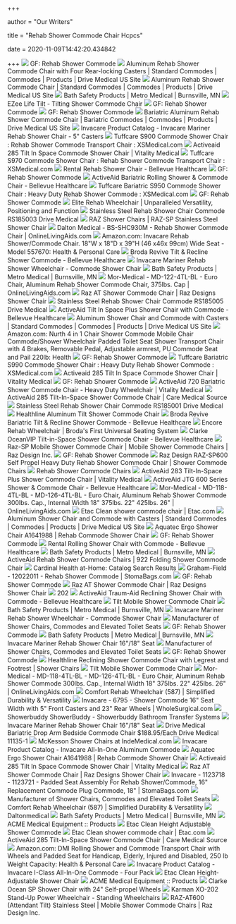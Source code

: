 +++
        
author = "Our Writers"
        
title = "Rehab Shower Commode Chair Hcpcs"
        
date = 2020-11-09T14:42:20.434842
        
+++
[ ![](https://www.grahamfield.com/nosync/productimagesV2/400/ProductImageItem900_400.jpg)](https://www.grahamfield.com/nosync/productimagesV2/400/ProductImageItem900_400.jpg) GF: Rehab Shower Commode
[ ![](https://www.drivemedical.com/medias/sys_master/images/images/hf5/h36/9303387799582/170768.jpg)](https://www.drivemedical.com/medias/sys_master/images/images/hf5/h36/9303387799582/170768.jpg) Aluminum Rehab Shower Commode Chair with Four Rear-locking Casters |  Standard Commodes | Commodes | Products | Drive Medical US Site
[ ![](https://www.drivemedical.com/medias/sys_master/images/images/h64/h60/9289655386142/170765.jpg)](https://www.drivemedical.com/medias/sys_master/images/images/h64/h60/9289655386142/170765.jpg) Aluminum Rehab Shower Commode Chair | Standard Commodes | Commodes |  Products | Drive Medical US Site
[ ![](https://96bda424cfcc34d9dd1a-0a7f10f87519dba22d2dbc6233a731e5.ssl.cf2.rackcdn.com/metromedical/6895_400/6895_400_361x361.jpg)](https://96bda424cfcc34d9dd1a-0a7f10f87519dba22d2dbc6233a731e5.ssl.cf2.rackcdn.com/metromedical/6895_400/6895_400_361x361.jpg) Bath Safety Products | Metro Medical | Burnsville, MN
[ ![](https://cdn3.volusion.com/j575u.gtsw7/v/vspfiles/photos/190-tilt-3.jpg?v-cache=1544709563)](https://cdn3.volusion.com/j575u.gtsw7/v/vspfiles/photos/190-tilt-3.jpg?v-cache=1544709563) EZee Life Tilt - Tilting Shower Commode Chair
[ ![](https://www.grahamfield.com/nosync/productimagesV2/400/ProductImageItem3899_400.jpg)](https://www.grahamfield.com/nosync/productimagesV2/400/ProductImageItem3899_400.jpg) GF: Rehab Shower Commode
[ ![](https://www.grahamfield.com/nosync/productimagesV2/400/ProductImageItem4918_400.jpg)](https://www.grahamfield.com/nosync/productimagesV2/400/ProductImageItem4918_400.jpg) GF: Rehab Shower Commode
[ ![](https://www.drivemedical.com/medias/sys_master/images/images/h16/h69/9289793962014/170770.jpg)](https://www.drivemedical.com/medias/sys_master/images/images/h16/h69/9289793962014/170770.jpg) Bariatric Aluminum Rehab Shower Commode Chair | Bariatric Commodes |  Commodes | Products | Drive Medical US Site
[ ![](http://www.invacare.com/product_files/6891_400.jpg)](http://www.invacare.com/product_files/6891_400.jpg) Invacare Product Catalog - Invacare Mariner Rehab Shower Chair - 5" Casters
[ ![](https://cdn3.volusion.com/vetqy.fercv/v/vspfiles/photos/S900-2.jpg)](https://cdn3.volusion.com/vetqy.fercv/v/vspfiles/photos/S900-2.jpg) Tuffcare S900 Commode Shower Chair : Rehab Shower Commode Transport Chair :  XSMedical.com
[ ![](https://www.vitalitymedical.com/media/extendware/ewimageopt/media/inline/24/1/285-black-964.png)](https://www.vitalitymedical.com/media/extendware/ewimageopt/media/inline/24/1/285-black-964.png) Activeaid 285 Tilt In Space Commode Shower Chair | Vitality Medical
[ ![](https://cdn3.volusion.com/vetqy.fercv/v/vspfiles/photos/S970-2.jpg)](https://cdn3.volusion.com/vetqy.fercv/v/vspfiles/photos/S970-2.jpg) Tuffcare S970 Commode Shower Chair : Rehab Shower Commode Transport Chair :  XSMedical.com
[ ![](https://bellevuehealthcare.com/wp-content/uploads/Rental_Rehab_Shower_Chair_6bbb9950-f1d6-41fc-9ecb-585710692bef_large.jpg)](https://bellevuehealthcare.com/wp-content/uploads/Rental_Rehab_Shower_Chair_6bbb9950-f1d6-41fc-9ecb-585710692bef_large.jpg) Rental Rehab Shower Chair - Bellevue Healthcare
[ ![](https://www.grahamfield.com/nosync/productimagesV2/400/ProductImageItem4919_400.jpg)](https://www.grahamfield.com/nosync/productimagesV2/400/ProductImageItem4919_400.jpg) GF: Rehab Shower Commode
[ ![](https://bellevuehealthcare.com/wp-content/uploads/720-22_large.jpg)](https://bellevuehealthcare.com/wp-content/uploads/720-22_large.jpg) ActiveAid Bariatric Rolling Shower & Commode Chair - Bellevue Healthcare
[ ![](https://cdn3.volusion.com/vetqy.fercv/v/vspfiles/photos/S950-2.jpg)](https://cdn3.volusion.com/vetqy.fercv/v/vspfiles/photos/S950-2.jpg) Tuffcare Bariatric S950 Commode Shower Chair : Heavy Duty Rehab Shower  Commode : XSMedical.com
[ ![](https://i.ytimg.com/vi/eCYAPCL66io/maxresdefault.jpg)](https://i.ytimg.com/vi/eCYAPCL66io/maxresdefault.jpg) GF: Rehab Shower Commode
[ ![](https://brodaseating.com/wp-content/uploads/2018/01/Elite-Tilt-Semi-Recliner.jpg)](https://brodaseating.com/wp-content/uploads/2018/01/Elite-Tilt-Semi-Recliner.jpg) Elite Rehab Wheelchair | Unparalleled Versatility, Positioning and Function
[ ![](https://sep.yimg.com/ay/yhst-89639455540194/stainless-steel-rehab-shower-chair-commode-rs185003-drive-medical-2.gif)](https://sep.yimg.com/ay/yhst-89639455540194/stainless-steel-rehab-shower-chair-commode-rs185003-drive-medical-2.gif) Stainless Steel Rehab Shower Chair Commode RS185003 Drive Medical
[ ![](https://cdn3.volusion.com/genbj.jgcuf/v/vspfiles/photos/RAZ-Z200-2.jpg?v-cache=1555334680)](https://cdn3.volusion.com/genbj.jgcuf/v/vspfiles/photos/RAZ-Z200-2.jpg?v-cache=1555334680) RAZ Shower Chairs | RAZ-SP Stainless Steel Shower Chair
[ ![](https://onlinelivingaids.b-cdn.net/pub/media/catalog/product/cache/43920d5d338139b8cdc055c2d193d332/d/a/dalton-medical-bs-shc930m.jpg)](https://onlinelivingaids.b-cdn.net/pub/media/catalog/product/cache/43920d5d338139b8cdc055c2d193d332/d/a/dalton-medical-bs-shc930m.jpg) Dalton Medical - BS-SHC930M - Rehab Shower Commode Chair |  OnlineLivingAids.com
[ ![](https://m.media-amazon.com/images/I/41A2BcSKLyL._AC_UL320_.jpg)](https://m.media-amazon.com/images/I/41A2BcSKLyL._AC_UL320_.jpg) Amazon.com: Invacare Rehab Shower/Commode Chair. 18"W x 18"D x 39"H (46  x46x 99cm) Wide Seat - Model 557670: Health & Personal Care
[ ![](https://bellevuehealthcare.com/wp-content/uploads/cs385.jpg)](https://bellevuehealthcare.com/wp-content/uploads/cs385.jpg) Broda Revive Tilt & Recline Shower Commode - Bellevue Healthcare
[ ![](https://cdn3.volusion.com/j575u.gtsw7/v/vspfiles/photos/Mariner_6895-2.jpg?v-cache=1544633727)](https://cdn3.volusion.com/j575u.gtsw7/v/vspfiles/photos/Mariner_6895-2.jpg?v-cache=1544633727) Invacare Mariner Rehab Shower Wheelchair - Commode Shower Chair
[ ![](https://96bda424cfcc34d9dd1a-0a7f10f87519dba22d2dbc6233a731e5.ssl.cf2.rackcdn.com/metromedical/cat-clear/cat-clear_361x336.png)](https://96bda424cfcc34d9dd1a-0a7f10f87519dba22d2dbc6233a731e5.ssl.cf2.rackcdn.com/metromedical/cat-clear/cat-clear_361x336.png) Bath Safety Products | Metro Medical | Burnsville, MN
[ ![](https://onlinelivingaids.b-cdn.net/pub/media/catalog/product/cache/43920d5d338139b8cdc055c2d193d332/m/o/mor-medical-md-122-4tl-bl.jpg)](https://onlinelivingaids.b-cdn.net/pub/media/catalog/product/cache/43920d5d338139b8cdc055c2d193d332/m/o/mor-medical-md-122-4tl-bl.jpg) Mor-Medical - MD-122-4TL-BL - Euro Chair, Aluminum Rehab Shower Commode  Chair, 375lbs. Cap | OnlineLivingAids.com
[ ![](https://www.medicaleshop.com/img/product/RDZ300S_image-0.jpg?fcts=20201026055517)](https://www.medicaleshop.com/img/product/RDZ300S_image-0.jpg?fcts=20201026055517) Raz AT Shower Commode Chair | Raz Designs Shower Chair
[ ![](https://sep.yimg.com/ay/yhst-89639455540194/stainless-steel-rehab-shower-chair-commode-rs185005-drive-medical-2.gif)](https://sep.yimg.com/ay/yhst-89639455540194/stainless-steel-rehab-shower-chair-commode-rs185005-drive-medical-2.gif) Stainless Steel Rehab Shower Chair Commode RS185005 Drive Medical
[ ![](https://bellevuehealthcare.com/wp-content/uploads/282.jpg)](https://bellevuehealthcare.com/wp-content/uploads/282.jpg) ActiveAid Tilt In Space Plus Shower Chair with Commode - Bellevue Healthcare
[ ![](https://www.drivemedical.com/medias/sys_master/images/images/h59/h40/9290392731678/170691.jpg)](https://www.drivemedical.com/medias/sys_master/images/images/h59/h40/9290392731678/170691.jpg) Aluminum Shower Chair and Commode with Casters | Standard Commodes |  Commodes | Products | Drive Medical US Site
[ ![](https://images-na.ssl-images-amazon.com/images/I/618pFylNpyL._AC_SL1001_.jpg)](https://images-na.ssl-images-amazon.com/images/I/618pFylNpyL._AC_SL1001_.jpg) Amazon.com: Nurth 4 in 1 Chair Shower Commode Mobile Chair Commode/Shower  Wheelchair Padded Toilet Seat Shower Transport Chair with 4 Brakes,  Removable Pedal, Adjustable armrest, PU Commode Seat and Pail 220lb: Health
[ ![](https://www.grahamfield.com/nosync/productimagesV2/400/ProductImageItem4335_400.jpg)](https://www.grahamfield.com/nosync/productimagesV2/400/ProductImageItem4335_400.jpg) GF: Rehab Shower Commode
[ ![](https://cdn3.volusion.com/vetqy.fercv/v/vspfiles/photos/S990-2.jpg)](https://cdn3.volusion.com/vetqy.fercv/v/vspfiles/photos/S990-2.jpg) Tuffcare Bariatric S990 Commode Shower Chair : Heavy Duty Rehab Shower  Commode : XSMedical.com
[ ![](https://www.vitalitymedical.com/media/extendware/ewimageopt/media/inline/cf/9/285-white-tilt-a9f.png)](https://www.vitalitymedical.com/media/extendware/ewimageopt/media/inline/cf/9/285-white-tilt-a9f.png) Activeaid 285 Tilt In Space Commode Shower Chair | Vitality Medical
[ ![](https://www.grahamfield.com/nosync/productimagesV2/400/ProductImageItem4921_400.jpg)](https://www.grahamfield.com/nosync/productimagesV2/400/ProductImageItem4921_400.jpg) GF: Rehab Shower Commode
[ ![](https://www.vitalitymedical.com/media/extendware/ewimageopt/media/inline/c9/3/activeaid-720-white-1cd.png)](https://www.vitalitymedical.com/media/extendware/ewimageopt/media/inline/c9/3/activeaid-720-white-1cd.png) ActiveAid 720 Bariatric Shower Commode Chair - Heavy Duty Wheelchair |  Vitality Medical
[ ![](https://cdn11.bigcommerce.com/s-7h5m8zy4h7/images/stencil/1280x1280/products/1838/8568/285__22975.1574272272.jpg?c=2)](https://cdn11.bigcommerce.com/s-7h5m8zy4h7/images/stencil/1280x1280/products/1838/8568/285__22975.1574272272.jpg?c=2) ActiveAid 285 Tilt-In-Space Shower Commode Chair | Care Medical Source
[ ![](https://sep.yimg.com/ay/yhst-89639455540194/stainless-steel-rehab-shower-chair-commode-rs185001-drive-medical-2.gif)](https://sep.yimg.com/ay/yhst-89639455540194/stainless-steel-rehab-shower-chair-commode-rs185001-drive-medical-2.gif) Stainless Steel Rehab Shower Chair Commode RS185001 Drive Medical
[ ![](https://mass-media.s3.us-west-1.amazonaws.com/137c631fe2234829a931b9183e4280a7/md/healthline-aluminum-tilt-shower-commode-chair-1.jpg)](https://mass-media.s3.us-west-1.amazonaws.com/137c631fe2234829a931b9183e4280a7/md/healthline-aluminum-tilt-shower-commode-chair-1.jpg) Healthline Aluminum Tilt Shower Commode Chair
[ ![](https://bellevuehealthcare.com/wp-content/uploads/BariCommode.jpg)](https://bellevuehealthcare.com/wp-content/uploads/BariCommode.jpg) Broda Revive Bariatric Tilt & Recline Shower Commode - Bellevue Healthcare
[ ![](https://brodaseating.com/wp-content/uploads/2020/02/IMG_2686-scaled.jpg)](https://brodaseating.com/wp-content/uploads/2020/02/IMG_2686-scaled.jpg) Encore Rehab Wheelchair | Broda's First Universal Seating System
[ ![](https://bellevuehealthcare.com/wp-content/uploads/OceanVIP.jpg)](https://bellevuehealthcare.com/wp-content/uploads/OceanVIP.jpg) Clarke OceanVIP Tilt-in-Space Shower Commode Chair - Bellevue Healthcare
[ ![](https://razdesigninc.com/wp-content/uploads/2020/07/sp-2020-v1.jpg)](https://razdesigninc.com/wp-content/uploads/2020/07/sp-2020-v1.jpg) Raz-SP Mobile Shower Commode Chair | Mobile Shower Commode Chairs | Raz  Design Inc.
[ ![](https://www.grahamfield.com/nosync/productimagesV2/400/ProductImageItem4920_400.jpg)](https://www.grahamfield.com/nosync/productimagesV2/400/ProductImageItem4920_400.jpg) GF: Rehab Shower Commode
[ ![](https://cdn.southwestmedical.com/img/products/Raz-Design-RAZ-SP600.png?w=600&h=600&fit=fill)](https://cdn.southwestmedical.com/img/products/Raz-Design-RAZ-SP600.png?w=600&h=600&fit=fill) Raz Design RAZ-SP600 Self Propel Heavy Duty Rehab Shower Commode Chair | Shower  Commode Chairs
[ ![](https://www.usawheelchair.com/pub/media/catalog/product/cache/ef97bd005f642c9bdfa4045d1b965a2a/m/a/manual-wheelchair-drive-medical-deluxe-aluminum-shower-chair-3.jpg)](https://www.usawheelchair.com/pub/media/catalog/product/cache/ef97bd005f642c9bdfa4045d1b965a2a/m/a/manual-wheelchair-drive-medical-deluxe-aluminum-shower-chair-3.jpg) Rehab Shower Commode Chairs
[ ![](https://www.vitalitymedical.com/media/extendware/ewimageopt/media/inline/54/f/activeaid-283-cab.png)](https://www.vitalitymedical.com/media/extendware/ewimageopt/media/inline/54/f/activeaid-283-cab.png) ActiveAid 283 Tilt-In-Space Plus Shower Commode Chair | Vitality Medical
[ ![](https://bellevuehealthcare.com/wp-content/uploads/624.jpg)](https://bellevuehealthcare.com/wp-content/uploads/624.jpg) ActiveAid JTG 600 Series Shower & Commode Chair - Bellevue Healthcare
[ ![](https://onlinelivingaids.b-cdn.net/pub/media/catalog/product/cache/43920d5d338139b8cdc055c2d193d332/m/o/mor-medical-md-118-4tl-bl.jpg)](https://onlinelivingaids.b-cdn.net/pub/media/catalog/product/cache/43920d5d338139b8cdc055c2d193d332/m/o/mor-medical-md-118-4tl-bl.jpg) Mor-Medical - MD-118-4TL-BL - MD-126-4TL-BL - Euro Chair, Aluminum Rehab  Shower Commode 300lbs. Cap., Internal Width 18" 375lbs. 22" 425lbs. 26" |  OnlineLivingAids.com
[ ![](https://www.etac.com/c4images/Etac-Clean-55cm-white_572324.jpg)](https://www.etac.com/c4images/Etac-Clean-55cm-white_572324.jpg) Etac Clean shower commode chair | Etac.com
[ ![](https://www.drivemedical.com/medias/sys_master/images/images/h1d/he0/9290393354270/170690.jpg)](https://www.drivemedical.com/medias/sys_master/images/images/h1d/he0/9290393354270/170690.jpg) Aluminum Shower Chair and Commode with Casters | Standard Commodes |  Commodes | Products | Drive Medical US Site
[ ![](https://cdn3.volusion.com/j575u.gtsw7/v/vspfiles/photos/Aquatec-A1641988-2.jpg?v-cache=1557924390)](https://cdn3.volusion.com/j575u.gtsw7/v/vspfiles/photos/Aquatec-A1641988-2.jpg?v-cache=1557924390) Aquatec Ergo Shower Chair A1641988 | Rehab Commode Shower Chair
[ ![](https://www.grahamfield.com/nosync/productimagesV2/400/ProductImageItem4709_400.jpg)](https://www.grahamfield.com/nosync/productimagesV2/400/ProductImageItem4709_400.jpg) GF: Rehab Shower Commode
[ ![](https://bellevuehealthcare.com/wp-content/uploads/Rental-rolling-shower-chair.jpg)](https://bellevuehealthcare.com/wp-content/uploads/Rental-rolling-shower-chair.jpg) Rental Rolling Shower Chair with Commode - Bellevue Healthcare
[ ![](https://96bda424cfcc34d9dd1a-0a7f10f87519dba22d2dbc6233a731e5.ssl.cf2.rackcdn.com/metromedical/InventoryItem5150_400/InventoryItem5150_400_337x400.jpg)](https://96bda424cfcc34d9dd1a-0a7f10f87519dba22d2dbc6233a731e5.ssl.cf2.rackcdn.com/metromedical/InventoryItem5150_400/InventoryItem5150_400_337x400.jpg) Bath Safety Products | Metro Medical | Burnsville, MN
[ ![](https://cdn3.volusion.com/genbj.jgcuf/v/vspfiles/photos/ACA-922-2.jpg?v-cache=1556800512)](https://cdn3.volusion.com/genbj.jgcuf/v/vspfiles/photos/ACA-922-2.jpg?v-cache=1556800512) ActiveAid Rehab Shower Commode Chairs | 922 Folding Shower Commode Chair
[ ![](https://www.indemed.com/_cache/a/a641c4102088492f80f7ff6233477087.jpg)](https://www.indemed.com/_cache/a/a641c4102088492f80f7ff6233477087.jpg) Cardinal Health at-Home: Catalog Search Results
[ ![](https://stomabags.b-cdn.net/pub/media/catalog/product/cache/43920d5d338139b8cdc055c2d193d332/g/r/graham-field-12022011.jpg)](https://stomabags.b-cdn.net/pub/media/catalog/product/cache/43920d5d338139b8cdc055c2d193d332/g/r/graham-field-12022011.jpg) Graham-Field - 12022011 - Rehab Shower Commode | StomaBags.com
[ ![](https://www.grahamfield.com/nosync/productimagesV2/400/ProductImageItem4336_400.jpg)](https://www.grahamfield.com/nosync/productimagesV2/400/ProductImageItem4336_400.jpg) GF: Rehab Shower Commode
[ ![](https://www.medicaleshop.com/img/product/RDZ300S_image-1.jpg?fcts=20201026055517)](https://www.medicaleshop.com/img/product/RDZ300S_image-1.jpg?fcts=20201026055517) Raz AT Shower Commode Chair | Raz Designs Shower Chair
[ ![](https://activeaid.com/wp-content/uploads/2019/06/202.jpg)](https://activeaid.com/wp-content/uploads/2019/06/202.jpg) 202
[ ![](https://bellevuehealthcare.com/wp-content/uploads/496-24.jpg)](https://bellevuehealthcare.com/wp-content/uploads/496-24.jpg) ActiveAid Traum-Aid Reclining Shower Chair with Commode - Bellevue  Healthcare
[ ![](https://razdesigninc.com/wp-content/uploads/2015/06/AT_FixedBack.jpg)](https://razdesigninc.com/wp-content/uploads/2015/06/AT_FixedBack.jpg) Tilt Mobile Shower Commode Chair
[ ![](https://96bda424cfcc34d9dd1a-0a7f10f87519dba22d2dbc6233a731e5.ssl.cf2.rackcdn.com/metromedical/t35f10jbiqttqldfituz_1024x1024@2x/t35f10jbiqttqldfituz_1024x1024@2x_361x361.jpg)](https://96bda424cfcc34d9dd1a-0a7f10f87519dba22d2dbc6233a731e5.ssl.cf2.rackcdn.com/metromedical/t35f10jbiqttqldfituz_1024x1024@2x/t35f10jbiqttqldfituz_1024x1024@2x_361x361.jpg) Bath Safety Products | Metro Medical | Burnsville, MN
[ ![](https://cdn3.volusion.com/j575u.gtsw7/v/vspfiles/photos/Mariner_6895-3.jpg?v-cache=1544633727)](https://cdn3.volusion.com/j575u.gtsw7/v/vspfiles/photos/Mariner_6895-3.jpg?v-cache=1544633727) Invacare Mariner Rehab Shower Wheelchair - Commode Shower Chair
[ ![](https://activeaid.com/wp-content/uploads/2018/09/720-black-1024x1024.jpg)](https://activeaid.com/wp-content/uploads/2018/09/720-black-1024x1024.jpg) Manufacturer of Shower Chairs, Commodes and Elevated Toilet Seats
[ ![](https://i.ytimg.com/vi/U5MxmF9yJ1o/hqdefault.jpg)](https://i.ytimg.com/vi/U5MxmF9yJ1o/hqdefault.jpg) GF: Rehab Shower Commode
[ ![](https://96bda424cfcc34d9dd1a-0a7f10f87519dba22d2dbc6233a731e5.ssl.cf2.rackcdn.com/metromedical/cdept9vmcnwp883ecqup_1024x1024@2x/cdept9vmcnwp883ecqup_1024x1024@2x_361x361.jpg)](https://96bda424cfcc34d9dd1a-0a7f10f87519dba22d2dbc6233a731e5.ssl.cf2.rackcdn.com/metromedical/cdept9vmcnwp883ecqup_1024x1024@2x/cdept9vmcnwp883ecqup_1024x1024@2x_361x361.jpg) Bath Safety Products | Metro Medical | Burnsville, MN
[ ![](https://mass-media.s3.us-west-1.amazonaws.com/137c631fe2234829a931b9183e4280a7/18-seat-3.jpg)](https://mass-media.s3.us-west-1.amazonaws.com/137c631fe2234829a931b9183e4280a7/18-seat-3.jpg) Invacare Mariner Rehab Shower Chair 16"/18" Seat
[ ![](https://activeaid.com/wp-content/uploads/2018/09/1218-black-1024x1024.jpeg)](https://activeaid.com/wp-content/uploads/2018/09/1218-black-1024x1024.jpeg) Manufacturer of Shower Chairs, Commodes and Elevated Toilet Seats
[ ![](https://i.ytimg.com/vi/eCYAPCL66io/hqdefault.jpg)](https://i.ytimg.com/vi/eCYAPCL66io/hqdefault.jpg) GF: Rehab Shower Commode
[ ![](https://cdns.webareacontrol.com/prodimages/1000-X-1000/6/t/6420173038Healthline-Reclining-Commode-With-Legrest-And-Footrest-L.png)](https://cdns.webareacontrol.com/prodimages/1000-X-1000/6/t/6420173038Healthline-Reclining-Commode-With-Legrest-And-Footrest-L.png) Healthline Reclining Shower Commode Chair with Legrest and Footrest | Shower  Chairs
[ ![](https://razdesigninc.com/wp-content/uploads/2018/02/raz-at-clear-2018-v2.png)](https://razdesigninc.com/wp-content/uploads/2018/02/raz-at-clear-2018-v2.png) Tilt Mobile Shower Commode Chair
[ ![](https://onlinelivingaids.b-cdn.net/pub/media/catalog/product/cache/bfe1c01feb1b5f4545ea6cf3e0f8eecf/m/o/mor-medical-md-126-4tl-bl.jpg)](https://onlinelivingaids.b-cdn.net/pub/media/catalog/product/cache/bfe1c01feb1b5f4545ea6cf3e0f8eecf/m/o/mor-medical-md-126-4tl-bl.jpg) Mor-Medical - MD-118-4TL-BL - MD-126-4TL-BL - Euro Chair, Aluminum Rehab  Shower Commode 300lbs. Cap., Internal Width 18" 375lbs. 22" 425lbs. 26" |  OnlineLivingAids.com
[ ![](https://brodaseating.com/wp-content/uploads/2020/07/IMG_3038-683x1024.jpg)](https://brodaseating.com/wp-content/uploads/2020/07/IMG_3038-683x1024.jpg) Comfort Rehab Wheelchair (587) | Simplified Durability & Versatility
[ ![](https://wholesurgical.b-cdn.net/pub/media/catalog/product/i/n/invacare-6795.jpg)](https://wholesurgical.b-cdn.net/pub/media/catalog/product/i/n/invacare-6795.jpg) Invacare - 6795 - Shower Commode 16" Seat Width with 5" Front Casters and  23" Rear Wheels | WholeSurgical.com
[ ![](https://www.spinlife.com/images/product/50387.png)](https://www.spinlife.com/images/product/50387.png) Showerbuddy ShowerBuddy - Showerbuddy Bathroom Transfer Systems
[ ![](https://mass-media.s3.us-west-1.amazonaws.com/137c631fe2234829a931b9183e4280a7/md/18-seat-4.jpg)](https://mass-media.s3.us-west-1.amazonaws.com/137c631fe2234829a931b9183e4280a7/md/18-seat-4.jpg) Invacare Mariner Rehab Shower Chair 16"/18" Seat
[ ![](https://www.mdsupplies.com/sup/images/productImages/EJM5Q71A9J.gif)](https://www.mdsupplies.com/sup/images/productImages/EJM5Q71A9J.gif) Drive Medical Bariatric Drop Arm Bedside Commode Chair $188.95/Each Drive  Medical 11135-1
[ ![](https://www.indemedical.com/assets/images/91-2_400.jpg)](https://www.indemedical.com/assets/images/91-2_400.jpg) McKesson Shower Chairs at IndeMedical.com
[ ![](http://www.invacare.com/product_files/9630.400.jpg)](http://www.invacare.com/product_files/9630.400.jpg) Invacare Product Catalog - Invacare All-In-One Aluminum Commode
[ ![](https://cdn3.volusion.com/j575u.gtsw7/v/vspfiles/photos/Aquatec-A1641988-5.jpg?v-cache=1557924390)](https://cdn3.volusion.com/j575u.gtsw7/v/vspfiles/photos/Aquatec-A1641988-5.jpg?v-cache=1557924390) Aquatec Ergo Shower Chair A1641988 | Rehab Commode Shower Chair
[ ![](https://www.vitalitymedical.com/media/285-seat-options.png)](https://www.vitalitymedical.com/media/285-seat-options.png) Activeaid 285 Tilt In Space Commode Shower Chair | Vitality Medical
[ ![](https://www.medicaleshop.com/img/product/RDZ300S_image-2.jpg?fcts=20201026055517)](https://www.medicaleshop.com/img/product/RDZ300S_image-2.jpg?fcts=20201026055517) Raz AT Shower Commode Chair | Raz Designs Shower Chair
[ ![](https://stomabags.b-cdn.net/pub/media/catalog/product/i/n/invacare-1123718.jpg)](https://stomabags.b-cdn.net/pub/media/catalog/product/i/n/invacare-1123718.jpg) Invacare - 1123718 - 1123721 - Padded Seat Assembly For Rehab Shower/Commode,  16" Replacement Commode Plug Commode, 18" | StomaBags.com
[ ![](https://activeaid.com/wp-content/uploads/2018/10/101-2-1024x1024.jpg)](https://activeaid.com/wp-content/uploads/2018/10/101-2-1024x1024.jpg) Manufacturer of Shower Chairs, Commodes and Elevated Toilet Seats
[ ![](https://brodaseating.com/wp-content/uploads/2020/07/IMG_3051-1024x683.jpg)](https://brodaseating.com/wp-content/uploads/2020/07/IMG_3051-1024x683.jpg) Comfort Rehab Wheelchair (587) | Simplified Durability & Versatility
[ ![](http://www.daltonmedical.com/Assets/product_images/Spec/bs-shc931m.jpg)](http://www.daltonmedical.com/Assets/product_images/Spec/bs-shc931m.jpg) Daltonmedical
[ ![](https://96bda424cfcc34d9dd1a-0a7f10f87519dba22d2dbc6233a731e5.ssl.cf2.rackcdn.com/metromedical/large-otter-bathing-system-13/large-otter-bathing-system-13_361x361.gif)](https://96bda424cfcc34d9dd1a-0a7f10f87519dba22d2dbc6233a731e5.ssl.cf2.rackcdn.com/metromedical/large-otter-bathing-system-13/large-otter-bathing-system-13_361x361.gif) Bath Safety Products | Metro Medical | Burnsville, MN
[ ![](https://www.gotmd.com/symbio/images/GHP-7915A-JPG.jpg)](https://www.gotmd.com/symbio/images/GHP-7915A-JPG.jpg) ACME Medical Equipment :: Products
[ ![](https://mass-media.s3.us-west-1.amazonaws.com/137c631fe2234829a931b9183e4280a7/etac20clean20hrb20-20over20toilet-5671351.jpg)](https://mass-media.s3.us-west-1.amazonaws.com/137c631fe2234829a931b9183e4280a7/etac20clean20hrb20-20over20toilet-5671351.jpg) Etac Clean Height Adjustable Shower Commode
[ ![](https://www.etac.com/c4images/Etac-Clean-slim-but-roomy-12x12cm_567125.jpg)](https://www.etac.com/c4images/Etac-Clean-slim-but-roomy-12x12cm_567125.jpg) Etac Clean shower commode chair | Etac.com
[ ![](https://cdn11.bigcommerce.com/s-7h5m8zy4h7/images/stencil/1280x1280/products/1838/8569/285-black__30376.1574272272.jpg?c=2)](https://cdn11.bigcommerce.com/s-7h5m8zy4h7/images/stencil/1280x1280/products/1838/8569/285-black__30376.1574272272.jpg?c=2) ActiveAid 285 Tilt-In-Space Shower Commode Chair | Care Medical Source
[ ![](https://images-na.ssl-images-amazon.com/images/I/61EHlZs4o1L._AC_SL1500_.jpg)](https://images-na.ssl-images-amazon.com/images/I/61EHlZs4o1L._AC_SL1500_.jpg) Amazon.com: DMI Rolling Shower and Commode Transport Chair with Wheels and  Padded Seat for Handicap, Elderly, Injured and Disabled, 250 lb Weight  Capacity: Health & Personal Care
[ ![](http://www.invacare.com/product_files/9630-4_400.jpg)](http://www.invacare.com/product_files/9630-4_400.jpg) Invacare Product Catalog - Invacare I-Class All-In-One Commode - Four Pack
[ ![](https://image.rehabmart.com/include-mt/img-resize.asp?path=/imagesfromrd/etac-clean-green_567129.jpg&newwidth=350&quality=40)](https://image.rehabmart.com/include-mt/img-resize.asp?path=/imagesfromrd/etac-clean-green_567129.jpg&newwidth=350&quality=40) Etac Clean Height-Adjustable Shower Chair
[ ![](https://www.gotmd.com/symbio/images/NOV-8805.JPG)](https://www.gotmd.com/symbio/images/NOV-8805.JPG) ACME Medical Equipment :: Products
[ ![](https://mass-media.s3.us-west-1.amazonaws.com/137c631fe2234829a931b9183e4280a7/md/clarke-healthcare-oceansp-shower-chair-24-self-propel-wheels.jpg)](https://mass-media.s3.us-west-1.amazonaws.com/137c631fe2234829a931b9183e4280a7/md/clarke-healthcare-oceansp-shower-chair-24-self-propel-wheels.jpg) Clarke Ocean SP Shower Chair with 24" Self-propel Wheels
[ ![](https://www.wheelchairauthority.com/v/vspfiles/photos/XO-202-2T.jpg)](https://www.wheelchairauthority.com/v/vspfiles/photos/XO-202-2T.jpg) Karman XO-202 Stand-Up Power Wheelchair - Standing Wheelchairs
[ ![](https://razdesigninc.com/wp-content/uploads/2020/09/RazBari-AT600-Cropped-scaled.jpg)](https://razdesigninc.com/wp-content/uploads/2020/09/RazBari-AT600-Cropped-scaled.jpg) RAZ-AT600 (Attendant Tilt) Stainless Steel | Mobile Shower Commode Chairs |  Raz Design Inc.
